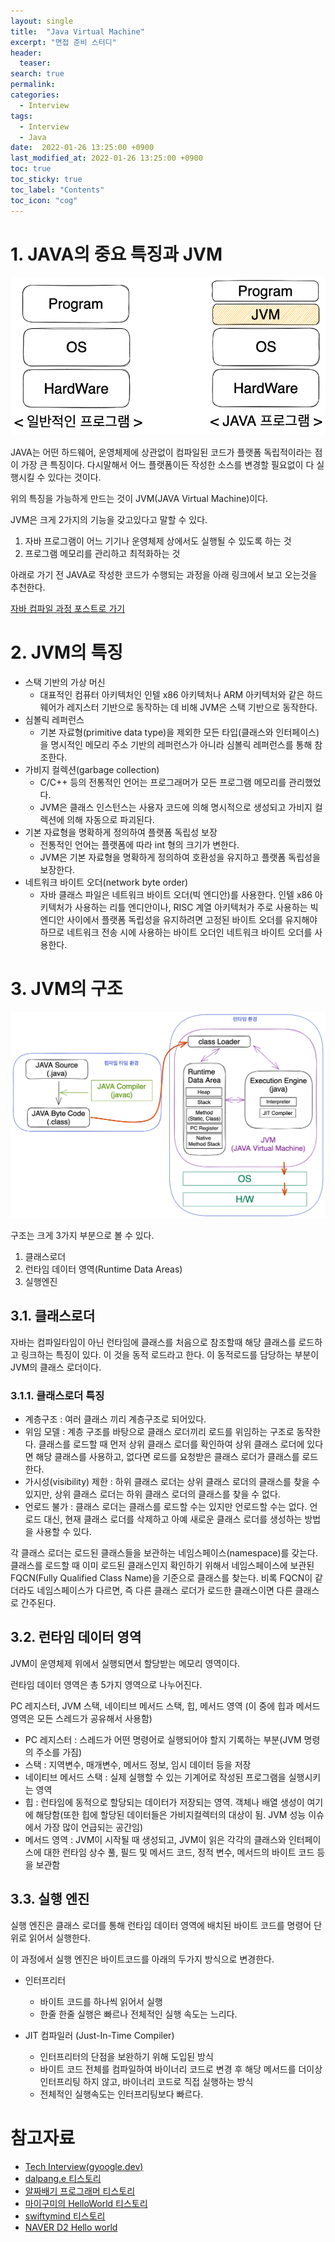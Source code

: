 ```yaml
---
layout: single
title:  "Java Virtual Machine"
excerpt: "면접 준비 스터디"
header:
  teaser: 
search: true
permalink:
categories: 
  - Interview
tags:
  - Interview
  - Java
date:  2022-01-26 13:25:00 +0900
last_modified_at: 2022-01-26 13:25:00 +0900
toc: true
toc_sticky: true
toc_label: "Contents"
toc_icon: "cog"
---
```


# 1. JAVA의 중요 특징과 JVM

![JAVA Program](/assets/images/posts/BackEnd/Interview/JAVA_Compile/01_JAVA_Program.png)

JAVA는 어떤 하드웨어, 운영체제에 상관없이 컴파일된 코드가 플랫폼 독립적이라는 점이 가장 큰 특징이다. 다시말해서 어느 플랫폼이든 작성한 소스를 변경할 필요없이 다 실행시킬 수 있다는 것이다.

위의 특징을 가능하게 만드는 것이 JVM(JAVA Virtual Machine)이다.

JVM은 크게 2가지의 기능을 갖고있다고 말할 수 있다.

1. 자바 프로그램이 어느 기기나 운영체제 상에서도 실행될 수 있도록 하는 것
2. 프로그램 메모리를 관리하고 최적화하는 것

아래로 가기 전 JAVA로 작성한 코드가 수행되는 과정을 아래 링크에서 보고 오는것을 추천한다.

[자바 컴파일 과정 포스트로 가기](https://jungeu1509.github.io/interview/JAVA_Compile/)

# 2. JVM의 특징
- 스택 기반의 가상 머신
    - 대표적인 컴퓨터 아키텍처인 인텔 x86 아키텍처나 ARM 아키텍처와 같은 하드웨어가 레지스터 기반으로 동작하는 데 비해 JVM은 스택 기반으로 동작한다.
- 심볼릭 레퍼런스
    - 기본 자료형(primitive data type)을 제외한 모든 타입(클래스와 인터페이스)을 명시적인 메모리 주소 기반의 레퍼런스가 아니라 심볼릭 레퍼런스를 통해 참조한다.
- 가비지 컬렉션(garbage collection)
    - C/C++ 등의 전통적인 언어는 프로그래머가 모든 프로그램 메모리를 관리했었다.
    - JVM은 클래스 인스턴스는 사용자 코드에 의해 명시적으로 생성되고 가비지 컬렉션에 의해 자동으로 파괴된다.
- 기본 자료형을 명확하게 정의하여 플랫폼 독립성 보장
    - 전통적인 언어는 플랫폼에 따라 int 형의 크기가 변한다. 
    - JVM은 기본 자료형을 명확하게 정의하여 호환성을 유지하고 플랫폼 독립성을 보장한다.
- 네트워크 바이트 오더(network byte order)
    - 자바 클래스 파일은 네트워크 바이트 오더(빅 엔디안)를 사용한다. 인텔 x86 아키텍처가 사용하는 리틀 엔디안이나, RISC 계열 아키텍처가 주로 사용하는 빅 엔디안 사이에서 플랫폼 독립성을 유지하려면 고정된 바이트 오더를 유지해야하므로 네트워크 전송 시에 사용하는 바이트 오더인 네트워크 바이트 오더를 사용한다.

# 3. JVM의 구조

![JAVA Program](/assets/images/posts/BackEnd/Interview/JAVA_Compile/03_JAVA_Compile.png)

구조는 크게 3가지 부분으로 볼 수 있다.

1. 클래스로더
2. 런타임 데이터 영역(Runtime Data Areas)
3. 실행엔진

## 3.1. 클래스로더

자바는 컴파일타임이 아닌 런타임에 클래스를 처음으로 참조할때 해당 클래스를 로드하고 링크하는 특징이 있다. 이 것을 동적 로드라고 한다. 이 동적로드를 담당하는 부분이 JVM의 클래스 로더이다.

### 3.1.1. 클래스로더 특징

- 계층구조 : 여러 클래스 끼리 계층구조로 되어있다.  
- 위임 모델 : 계층 구조를 바탕으로 클래스 로더끼리 로드를 위임하는 구조로 동작한다. 클래스를 로드할 때 먼저 상위 클래스 로더를 확인하여 상위 클래스 로더에 있다면 해당 클래스를 사용하고, 없다면 로드를 요청받은 클래스 로더가 클래스를 로드한다.
- 가시성(visibility) 제한 : 하위 클래스 로더는 상위 클래스 로더의 클래스를 찾을 수 있지만, 상위 클래스 로더는 하위 클래스 로더의 클래스를 찾을 수 없다.
- 언로드 불가 : 클래스 로더는 클래스를 로드할 수는 있지만 언로드할 수는 없다. 언로드 대신, 현재 클래스 로더를 삭제하고 아예 새로운 클래스 로더를 생성하는 방법을 사용할 수 있다.

각 클래스 로더는 로드된 클래스들을 보관하는 네임스페이스(namespace)를 갖는다. 클래스를 로드할 때 이미 로드된 클래스인지 확인하기 위해서 네임스페이스에 보관된 FQCN(Fully Qualified Class Name)을 기준으로 클래스를 찾는다. 비록 FQCN이 같더라도 네임스페이스가 다르면, 즉 다른 클래스 로더가 로드한 클래스이면 다른 클래스로 간주된다.

## 3.2. 런타임 데이터 영역

JVM이 운영체제 위에서 실행되면서 할당받는 메모리 영역이다.

런타임 데이터 영역은 총 5가지 영역으로 나누어진다.

PC 레지스터, JVM 스택, 네이티브 메서드 스택, 힙, 메서드 영역 (이 중에 힙과 메서드 영역은 모든 스레드가 공유해서 사용함)

- PC 레지스터 : 스레드가 어떤 명령어로 실행되어야 할지 기록하는 부분(JVM 명령의 주소를 가짐)
- 스택 : 지역변수, 매개변수, 메서드 정보, 임시 데이터 등을 저장
- 네이티브 메서드 스택 : 실제 실행할 수 있는 기계어로 작성된 프로그램을 실행시키는 영역
- 힙 : 런타임에 동적으로 할당되는 데이터가 저장되는 영역. 객체나 배열 생성이 여기에 해당함(또한 힙에 할당된 데이터들은 가비지컬렉터의 대상이 됨. JVM 성능 이슈에서 가장 많이 언급되는 공간임)
- 메서드 영역 : JVM이 시작될 때 생성되고, JVM이 읽은 각각의 클래스와 인터페이스에 대한 런타임 상수 풀, 필드 및 메서드 코드, 정적 변수, 메서드의 바이트 코드 등을 보관함

## 3.3. 실행 엔진

실행 엔진은 클래스 로더를 통해 런타임 데이터 영역에 배치된 바이트 코드를 명령어 단위로 읽어서 실행한다.

이 과정에서 실행 엔진은 바이트코드를 아래의 두가지 방식으로 변경한다.

- 인터프리터
    - 바이트 코드를 하나씩 읽어서 실행
    - 한줄 한줄 실행은 빠르나 전체적인 실행 속도는 느리다.
  
- JIT 컴파일러 (Just-In-Time Compiler)
    - 인터프리터의 단점을 보완하기 위해 도입된 방식
    - 바이트 코드 전체를 컴파일하여 바이너리 코드로 변경 후 해당 메서드를 더이상 인터프리팅 하지 않고, 바이너리 코드로 직접 실행하는 방식
    - 전체적인 실행속도는 인터프리팅보다 빠르다.


# 참고자료

- [Tech Interview(gyoogle.dev)](https://gyoogle.dev/blog/computer-language/Java/Java%20Virtual%20Machine.html)
- [dalpang.e 티스토리](https://steady-snail.tistory.com/67)
- [알짜배기 프로그래머 티스토리](https://aljjabaegi.tistory.com/387)
- [마이구미의 HelloWorld 티스토리](https://mygumi.tistory.com/115)
- [swiftymind 티스토리](https://swiftymind.tistory.com/78)
- [NAVER D2 Hello world](https://d2.naver.com/helloworld/1230)
